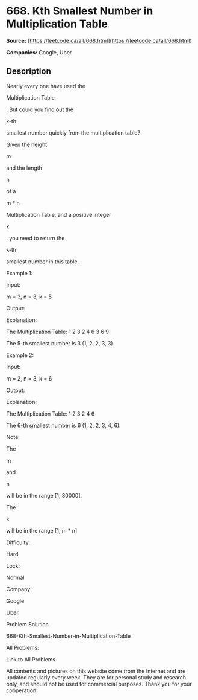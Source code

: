 # 668. Kth Smallest Number in Multiplication Table

**Source:** [https://leetcode.ca/all/668.html](https://leetcode.ca/all/668.html)

**Companies:** Google, Uber

## Description

Nearly every one have used the

Multiplication
        Table

. But could you find out the

k-th

smallest number quickly from the
        multiplication table?

Given the height

m

and the length

n

of a

m * n

Multiplication Table, and a positive integer

k

, you need to return the

k-th

smallest number in this table.

Example 1:

Input:

m = 3, n = 3, k = 5

Output:

Explanation:

The Multiplication Table:
1	2	3
2	4	6
3	6	9

The 5-th smallest number is 3 (1, 2, 2, 3, 3).

Example 2:

Input:

m = 2, n = 3, k = 6

Output:

Explanation:

The Multiplication Table:
1	2	3
2	4	6

The 6-th smallest number is 6 (1, 2, 2, 3, 4, 6).

Note:

The

m

and

n

will be in the range [1, 30000].

The

k

will be in the range [1, m * n]

Difficulty:

Hard

Lock:

Normal

Company:

Google

Uber

Problem Solution

668-Kth-Smallest-Number-in-Multiplication-Table

All Problems:

Link to All Problems

All contents and pictures on this website come from the Internet and are updated regularly every week. They are for personal study and research only, and should not be used for commercial purposes. Thank you for your cooperation.

